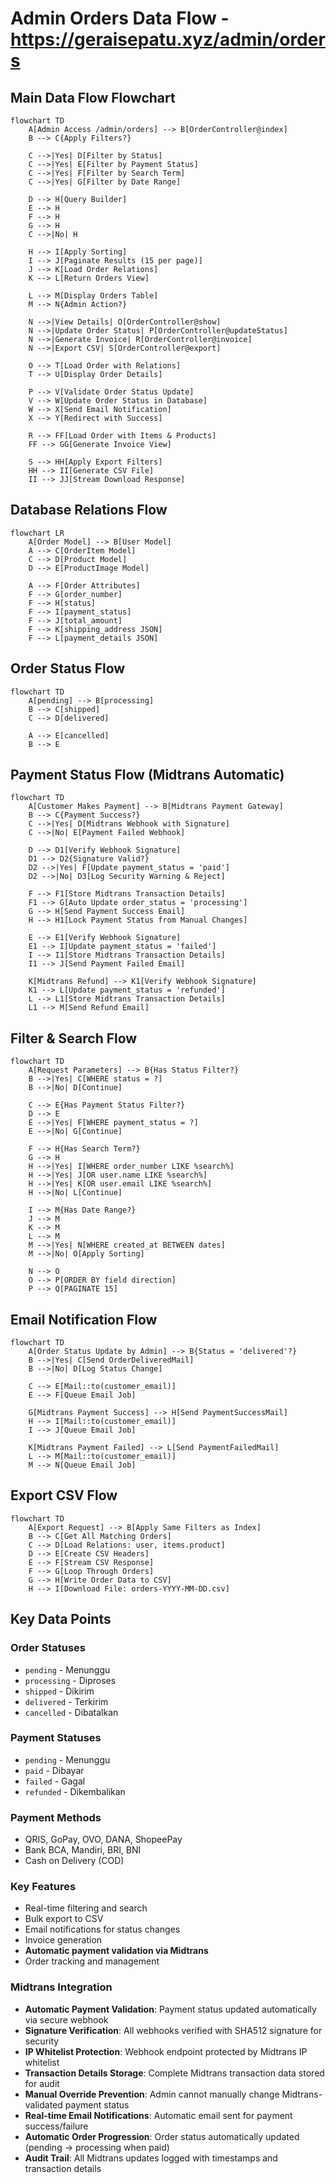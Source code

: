 # Admin Orders Data Flow - https://geraisepatu.xyz/admin/orders

## Main Data Flow Flowchart

```mermaid
flowchart TD
    A[Admin Access /admin/orders] --> B[OrderController@index]
    B --> C{Apply Filters?}
    
    C -->|Yes| D[Filter by Status]
    C -->|Yes| E[Filter by Payment Status]
    C -->|Yes| F[Filter by Search Term]
    C -->|Yes| G[Filter by Date Range]
    
    D --> H[Query Builder]
    E --> H
    F --> H
    G --> H
    C -->|No| H
    
    H --> I[Apply Sorting]
    I --> J[Paginate Results (15 per page)]
    J --> K[Load Order Relations]
    K --> L[Return Orders View]
    
    L --> M[Display Orders Table]
    M --> N{Admin Action?}
    
    N -->|View Details| O[OrderController@show]
    N -->|Update Order Status| P[OrderController@updateStatus]
    N -->|Generate Invoice| R[OrderController@invoice]
    N -->|Export CSV| S[OrderController@export]
    
    O --> T[Load Order with Relations]
    T --> U[Display Order Details]
    
    P --> V[Validate Order Status Update]
    V --> W[Update Order Status in Database]
    W --> X[Send Email Notification]
    X --> Y[Redirect with Success]
    
    R --> FF[Load Order with Items & Products]
    FF --> GG[Generate Invoice View]
    
    S --> HH[Apply Export Filters]
    HH --> II[Generate CSV File]
    II --> JJ[Stream Download Response]
```

## Database Relations Flow

```mermaid
flowchart LR
    A[Order Model] --> B[User Model]
    A --> C[OrderItem Model]
    C --> D[Product Model]
    D --> E[ProductImage Model]
    
    A --> F[Order Attributes]
    F --> G[order_number]
    F --> H[status]
    F --> I[payment_status]
    F --> J[total_amount]
    F --> K[shipping_address JSON]
    F --> L[payment_details JSON]
```

## Order Status Flow

```mermaid
flowchart TD
    A[pending] --> B[processing]
    B --> C[shipped]
    C --> D[delivered]
    
    A --> E[cancelled]
    B --> E
```

## Payment Status Flow (Midtrans Automatic)

```mermaid
flowchart TD
    A[Customer Makes Payment] --> B[Midtrans Payment Gateway]
    B --> C{Payment Success?}
    C -->|Yes| D[Midtrans Webhook with Signature]
    C -->|No| E[Payment Failed Webhook]
    
    D --> D1[Verify Webhook Signature]
    D1 --> D2{Signature Valid?}
    D2 -->|Yes| F[Update payment_status = 'paid']
    D2 -->|No| D3[Log Security Warning & Reject]
    
    F --> F1[Store Midtrans Transaction Details]
    F1 --> G[Auto Update order_status = 'processing']
    G --> H[Send Payment Success Email]
    H --> H1[Lock Payment Status from Manual Changes]
    
    E --> E1[Verify Webhook Signature]
    E1 --> I[Update payment_status = 'failed']
    I --> I1[Store Midtrans Transaction Details]
    I1 --> J[Send Payment Failed Email]
    
    K[Midtrans Refund] --> K1[Verify Webhook Signature]
    K1 --> L[Update payment_status = 'refunded']
    L --> L1[Store Midtrans Transaction Details]
    L1 --> M[Send Refund Email]
```

## Filter & Search Flow

```mermaid
flowchart TD
    A[Request Parameters] --> B{Has Status Filter?}
    B -->|Yes| C[WHERE status = ?]
    B -->|No| D[Continue]
    
    C --> E{Has Payment Status Filter?}
    D --> E
    E -->|Yes| F[WHERE payment_status = ?]
    E -->|No| G[Continue]
    
    F --> H{Has Search Term?}
    G --> H
    H -->|Yes| I[WHERE order_number LIKE %search%]
    H -->|Yes| J[OR user.name LIKE %search%]
    H -->|Yes| K[OR user.email LIKE %search%]
    H -->|No| L[Continue]
    
    I --> M{Has Date Range?}
    J --> M
    K --> M
    L --> M
    M -->|Yes| N[WHERE created_at BETWEEN dates]
    M -->|No| O[Apply Sorting]
    
    N --> O
    O --> P[ORDER BY field direction]
    P --> Q[PAGINATE 15]
```

## Email Notification Flow

```mermaid
flowchart TD
    A[Order Status Update by Admin] --> B{Status = 'delivered'?}
    B -->|Yes| C[Send OrderDeliveredMail]
    B -->|No| D[Log Status Change]
    
    C --> E[Mail::to(customer_email)]
    E --> F[Queue Email Job]
    
    G[Midtrans Payment Success] --> H[Send PaymentSuccessMail]
    H --> I[Mail::to(customer_email)]
    I --> J[Queue Email Job]
    
    K[Midtrans Payment Failed] --> L[Send PaymentFailedMail]
    L --> M[Mail::to(customer_email)]
    M --> N[Queue Email Job]
```

## Export CSV Flow

```mermaid
flowchart TD
    A[Export Request] --> B[Apply Same Filters as Index]
    B --> C[Get All Matching Orders]
    C --> D[Load Relations: user, items.product]
    D --> E[Create CSV Headers]
    E --> F[Stream CSV Response]
    F --> G[Loop Through Orders]
    G --> H[Write Order Data to CSV]
    H --> I[Download File: orders-YYYY-MM-DD.csv]
```

## Key Data Points

### Order Statuses
- `pending` - Menunggu
- `processing` - Diproses  
- `shipped` - Dikirim
- `delivered` - Terkirim
- `cancelled` - Dibatalkan

### Payment Statuses
- `pending` - Menunggu
- `paid` - Dibayar
- `failed` - Gagal
- `refunded` - Dikembalikan

### Payment Methods
- QRIS, GoPay, OVO, DANA, ShopeePay
- Bank BCA, Mandiri, BRI, BNI
- Cash on Delivery (COD)

### Key Features
- Real-time filtering and search
- Bulk export to CSV
- Email notifications for status changes
- Invoice generation
- **Automatic payment validation via Midtrans**
- Order tracking and management

### Midtrans Integration
- **Automatic Payment Validation**: Payment status updated automatically via secure webhook
- **Signature Verification**: All webhooks verified with SHA512 signature for security
- **IP Whitelist Protection**: Webhook endpoint protected by Midtrans IP whitelist
- **Transaction Details Storage**: Complete Midtrans transaction data stored for audit
- **Manual Override Prevention**: Admin cannot manually change Midtrans-validated payment status
- **Real-time Email Notifications**: Automatic email sent for payment success/failure
- **Automatic Order Progression**: Order status automatically updated (pending → processing when paid)
- **Audit Trail**: All Midtrans updates logged with timestamps and transaction details